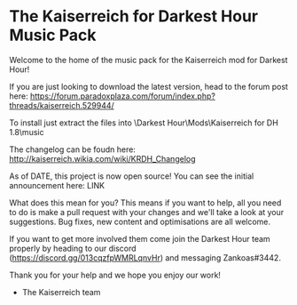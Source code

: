 #  The Kaiserreich for Darkest Hour Music Pack

Welcome to the home of the music pack for the Kaiserreich mod for Darkest Hour!

If you are just looking to download the latest version, head to the forum post here: https://forum.paradoxplaza.com/forum/index.php?threads/kaiserreich.529944/

To install just extract the files into \Darkest Hour\Mods\Kaiserreich for DH 1.8\music

The changelog can be foudn here: http://kaiserreich.wikia.com/wiki/KRDH_Changelog

As of DATE, this project is now open source! You can see the initial announcement here: LINK

What does this mean for you? This means if you want to help, all you need to do is make a pull request with your changes and we'll take a look at your suggestions. Bug fixes, new content and optimisations are all welcome.

If you want to get more involved them come join the Darkest Hour team properly by heading to our discord (https://discord.gg/013cqzfpWMRLqnvHr) and messaging Zankoas#3442.

Thank you for your help and we hope you enjoy our work!

- The Kaiserreich team
